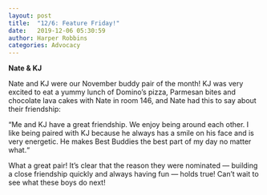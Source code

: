 ```yaml
---
layout: post
title:  "12/6: Feature Friday!"
date:   2019-12-06 05:30:59
author: Harper Robbins
categories: Advocacy
---
```


**Nate & KJ**

Nate and KJ were our November buddy pair of the month! KJ was very excited to eat a yummy lunch of Domino’s pizza, Parmesan bites and chocolate lava cakes with Nate in room 146, and Nate had this to say about their friendship:

“Me and KJ have a great friendship. We enjoy being around each other.  I like being paired with KJ because he always has a smile on his face and is very energetic. He makes Best Buddies the best part of my day no matter what.“

What a great pair! It’s clear that the reason they were nominated — building a close friendship quickly and always having fun — holds true! Can’t wait to see what these boys do next!
